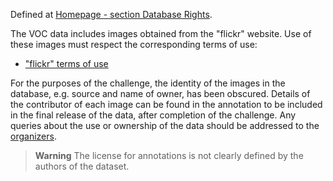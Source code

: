 Defined at [Homepage - section Database Rights](http://host.robots.ox.ac.uk/pascal/VOC/voc2012/index.html#rights). 

The VOC data includes images obtained from the "flickr" website. Use of these images must respect the corresponding terms of use:

- ["flickr" terms of use](https://www.flickr.com/help/terms)

For the purposes of the challenge, the identity of the images in the database, e.g. source and name of owner, has been obscured. Details of the contributor of each image can be found in the annotation to be included in the final release of the data, after completion of the challenge. Any queries about the use or ownership of the data should be addressed to the [organizers](http://host.robots.ox.ac.uk/pascal/VOC/voc2012/index.html#organizers).

> **Warning**
> The license for annotations is not clearly defined by the authors of the dataset.
